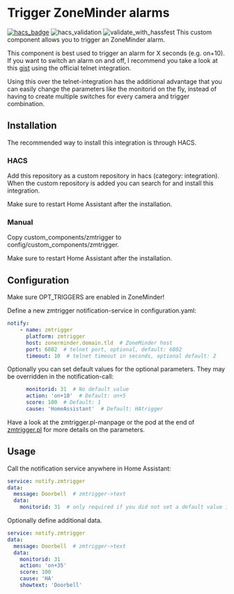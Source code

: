 # Trigger ZoneMinder alarms
[![hacs_badge](https://img.shields.io/badge/HACS-Custom-41BDF5.svg)](https://github.com/hacs/integration) ![hacs_validation](https://github.com/hbrennhaeuser/homeassistant_integration_zmtrigger/actions/workflows/hacs_validation.yml/badge.svg?branch=main) ![validate_with_hassfest](https://github.com/hbrennhaeuser/homeassistant_integration_zmtrigger/actions/workflows/validate_with_hassfest.yml/badge.svg?branch=main)
This custom component allows you to trigger an ZoneMinder alarm.

This component is best used to trigger an alarm for X seconds (e.g. on+10).
If you want to switch an alarm on and off, I recommend you take a look at this [gist](https://gist.github.com/hbrennhaeuser/383c515b44771950f920eb62c76831c2) using the official telnet integration.

Using this over the telnet-integration has the additional advantage that you can easily change the parameters like the monitorid on the fly, instead of having to create multiple switches for every camera and trigger combination.

## Installation

The recommended way to install this integration is through HACS.

### HACS

Add this repository as a custom repository in hacs (category: integration).
When the custom repository is added you can search for and install this integration.

Make sure to restart Home Assistant after the installation.

### Manual

Copy custom_components/zmtrigger to config/custom_components/zmtrigger.

Make sure to restart Home Assistant after the installation.

## Configuration

Make sure OPT_TRIGGERS are enabled in ZoneMinder!

Define a new zmtrigger notification-service in configuration.yaml:

```yaml
notify:
    - name: zmtrigger
      platform: zmtrigger
      host: zonerminder.domain.tld  # ZoneMinder host
      port: 6802  # telnet port, optional, default: 6802
      timeout: 10  # telnet timeout in seconds, optional default: 2
```

Optionally you can set default values for the optional parameters. They may be overridden in the notification-call:

```yaml
      monitorid: 31  # No default value
      action: 'on+10'  # Default: on+5
      score: 100  # Default: 1
      cause: 'HomeAssistant'  # Default: HAtrigger
```

Have a look at the zmtrigger.pl-manpage or the pod at the end of [zmtrigger.pl](https://github.com/ZoneMinder/ZoneMinder/blob/master/scripts/zmtrigger.pl.in) for more details on the parameters.


## Usage

Call the notification service anywhere in Home Assistant:

```yaml
service: notify.zmtrigger
data:
  message: Doorbell  # zmtrigger->text
  data: 
    monitorid: 31  # only required if you did not set a default value in configuration.yaml
```

Optionally define additional data.

```yaml
service: notify.zmtrigger
data:
  message: Doorbell  # zmtrigger->text
  data:
    monitorid: 31
    action: 'on+35'
    score: 100
    cause: 'HA'
    showtext: 'Doorbell'
    
```
